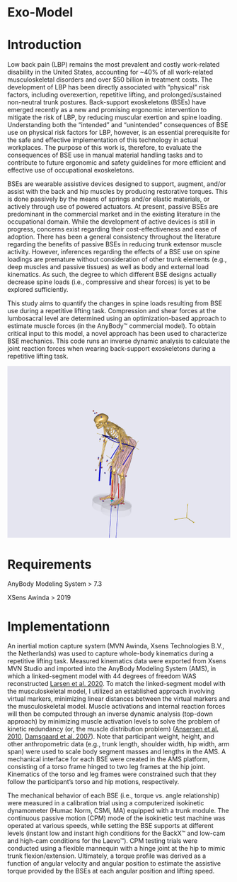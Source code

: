 # Exo-Model

# Introduction

Low back pain (LBP) remains the most prevalent and costly work-related disability in the United States, accounting for ~40% of all work-related musculoskeletal disorders and over $50 billion in treatment costs. The development of LBP has been directly associated with “physical” risk factors, including overexertion, repetitive lifting, and prolonged/sustained non-neutral trunk postures. Back-support exoskeletons (BSEs) have emerged recently as a new and promising ergonomic intervention to mitigate the risk of LBP, by reducing muscular exertion and spine loading. Understanding both the “intended” and “unintended” consequences of BSE use on physical risk factors for LBP, however, is an essential prerequisite for the safe and effective implementation of this technology in actual workplaces. The purpose of this work is, therefore, to evaluate the consequences of BSE use in manual material handling tasks and to contribute to future ergonomic and safety guidelines for more efficient and effective use of occupational exoskeletons. 

BSEs are wearable assistive devices designed to support, augment, and/or assist with the back and hip muscles by producing restorative torques. This is done passively by the means of springs and/or elastic materials, or actively through use of powered actuators. At present, passive BSEs are predominant in the commercial market and in the existing literature in the occupational domain. While the development of active devices is still in progress, concerns exist regarding their cost-effectiveness and ease of adoption. There has been a general consistency throughout the literature regarding the benefits of passive BSEs in reducing trunk extensor muscle activity. However, inferences regarding the effects of a BSE use on spine loadings are premature without consideration of other trunk elements (e.g., deep muscles and passive tissues) as well as body and external load kinematics. As such, the degree to which different BSE designs actually decrease spine loads (i.e., compressive and shear forces) is yet to be explored sufficiently. 

This study aims to quantify the changes in spine loads resulting from BSE use during a repetitive lifting task. Compression and shear forces at the lumbosacral level are determined using an optimization-based approach to estimate muscle forces (in the AnyBody™ commercial model). To obtain critical input to this model, a novel approach has been used to characterize BSE mechanics. This code runs an inverse dynamic analysis to calculate the joint reaction forces when wearing back-support exoskeletons during a repetitive lifting task.

![Exo Lifting](https://github.com/samanmadinei/Exo-Model/blob/main/Exo%20Lifting/Exo-Lifting.png)

# Requirements

AnyBody Modeling System > 7.3

XSens Awinda > 2019

# Implementationn

An inertial motion capture system (MVN Awinda, Xsens Technologies B.V., the Netherlands) was used to capture whole-body kinematics during a repetitive lifting task. Measured kinematics data were exported from Xsens MVN Studio and imported into the AnyBody Modeling System (AMS), in which a linked-segment model with 44 degrees of freedom WAS reconstructed [Larsen et al. 2020](https://doi.org/10.1007/s10439-019-02409-8). To match the linked-segment model with the musculoskeletal model, I utilized an established approach involving virtual markers, minimizing linear distances between the virtual markers and the musculoskeletal model. Muscle activations and internal reaction forces will then be computed through an inverse dynamic analysis (top-down approach) by minimizing muscle activation levels to solve the problem of kinetic redundancy (or, the muscle distribution problem) ([Ansersen et al. 2010](https://doi.org/10.1080/10255840903067080), [Damsgaard et al. 2007](https://doi.org/10.1016/j.simpat.2006.09.001)). Note that participant weight, height, and other anthropometric data (e.g., trunk length, shoulder width, hip width, arm span) were used to scale body segment masses and lengths in the AMS. A mechanical interface for each BSE were created in the AMS platform, consisting of a torso frame hinged to two leg frames at the hip joint. Kinematics of the torso and leg frames were constrained such that they follow the participant’s torso and hip motions, respectively.

The mechanical behavior of each BSE (i.e., torque vs. angle relationship) were measured in a calibration trial using a computerized isokinetic dynamometer (Humac Norm, CSMi, MA) equipped with a trunk module. The continuous passive motion (CPM) mode of the isokinetic test machine was operated at various speeds, while setting the BSE supports at different levels (instant low and instant high conditions for the BackX™ and low-cam and high-cam conditions for the Laevo™). CPM testing trials were conducted using a flexible mannequin with a hinge joint at the hip to mimic trunk flexion/extension. Ultimately, a torque profile was derived as a function of angular velocity and angular position to estimate the assistive torque provided by the BSEs at each angular position and lifting speed. 


